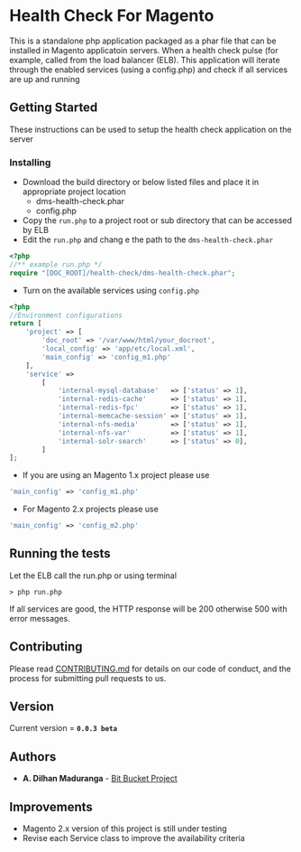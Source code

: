 # Health Check For Magento

This is a standalone php application packaged as a phar file that can be installed in Magento applicatoin servers. When a  health check pulse (for example, called from the load balancer (ELB). This application will iterate through the enabled services (using a config.php) and check if all services are up and running 

## Getting Started

These instructions can be used to setup the health check application on the server


### Installing

- Download the build directory or below listed files and place it in appropriate project location
    - dms-health-check.phar
    - config.php
- Copy the `run.php` to a project root or sub directory that can be accessed by ELB
- Edit the `run.php` and chang
e the path to the `dms-health-check.phar`
```php
<?php
//** example run.php */
require "[DOC_ROOT]/health-check/dms-health-check.phar";
```
- Turn on the available services using `config.php`
```php
<?php
//Environment configurations
return [
    'project' => [
        'doc_root' => '/var/www/html/your_docroot',
        'local_config' => 'app/etc/local.xml',
        'main_config' => 'config_m1.php'
    ],
    'service' =>
        [
            'internal-mysql-database'   => ['status' => 1],
            'internal-redis-cache'      => ['status' => 1],
            'internal-redis-fpc'        => ['status' => 1],
            'internal-memcache-session' => ['status' => 1],
            'internal-nfs-media'        => ['status' => 1],
            'internal-nfs-var'          => ['status' => 1],
            'internal-solr-search'      => ['status' => 0],
        ]
];
```
- If you are using an Magento 1.x project please use 
```php 
'main_config' => 'config_m1.php'
```
- For Magento 2.x projects please use 
```php 
'main_config' => 'config_m2.php'
```

## Running the tests

Let the ELB call the run.php or using terminal
```text
> php run.php
```
If all services are good, the HTTP response will be 200 otherwise 500 with error messages.

## Contributing

Please read [CONTRIBUTING.md](https://gist.github.com/PurpleBooth/b24679402957c63ec426) for details on our code of conduct, and the process for submitting pull requests to us.

## Version
Current version = **`0.0.3 beta`** 

## Authors

* **A. Dilhan Maduranga** - [Bit Bucket Project](https://bitbucket.org/dilhan_maduranga/)

## Improvements
- Magento 2.x version of this project is still under testing
- Revise each Service class to improve the availability criteria
 